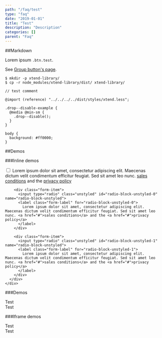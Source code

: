 ```yaml
---
path: "/faq/test"
type: "faq"
date: "2019-01-01"
title: "Test"
description: "Description"
categories: []
parent: "Faq"
---
```


##Markdown

Lorem ipsum `.btn.test`.

See [Group button's page](/docs/content/group/button).

```
$ mkdir -p xtend-library/
$ cp -r node_modules/xtend-library/dist/ xtend-library/
```

```less
// test comment

@import (reference) "../../../../dist/styles/xtend.less";

.drop--disable-example {
  @media @min-sm {
    .drop--disable();
  }
}

body {
  background: #ff0000;
}
```

<script type="text/plain" class="language-markup">
  <a href="#" class="btn">
    <span><!-- content --></span>
  </a>
  <button type="button" class="btn">
    <span><!-- content --></span>
  </button>
</script>

##Demos

###Inline demos

<demo>
  <div class="demo-inline">
    <div class="demo-item demo-preview" data-name="vanilla">
      <div class="demo-source demo-source-from" data-lang="language-markup">
        <div class="form-item">
          <input type="checkbox" class="unstyled" id="checkbox-block-unstyled">
          <label class="form-label" for="checkbox-block-unstyled">
            Lorem ipsum dolor sit amet, consectetur adipiscing elit. Maecenas dictum velit condimentum efficitur feugiat. Sed sit amet leo nunc. <a href="#">sales conditions</a> and the <a href="#">privacy policy</a>
          </label>
        </div>
  
        <div class="form-item">
          <input type="radio" class="unstyled" id="radio-block-unstyled-0" name="radio-block-unstyled">
          <label class="form-label" for="radio-block-unstyled-0">
            Lorem ipsum dolor sit amet, consectetur adipiscing elit. Maecenas dictum velit condimentum efficitur feugiat. Sed sit amet leo nunc. <a href="#">sales conditions</a> and the <a href="#">privacy policy</a>
          </label>
        </div>
  
        <div class="form-item">
          <input type="radio" class="unstyled" id="radio-block-unstyled-1" name="radio-block-unstyled">
          <label class="form-label" for="radio-block-unstyled-1">
            Lorem ipsum dolor sit amet, consectetur adipiscing elit. Maecenas dictum velit condimentum efficitur feugiat. Sed sit amet leo nunc. <a href="#">sales conditions</a> and the <a href="#">privacy policy</a>
          </label>
        </div>
      </div>
    </div>
  </div>
</demo>

###Demos

<demo>
  <demovanilla src="demos/faq/test-vanilla" name="vanilla">
    <div class="demo-text">
      <div class="alert_content">
        Test
      </div>
    </div>
  </demovanilla>
  <demoreact src="demos/faq/test-react" name="react">
    <div class="demo-text">
      <div class="alert_content">
        Test
      </div>
    </div>
  </demoreact>
</demo>

###Iframe demos

<demo>
  <div class="demo-item" data-iframe="demos/faq/test-vanilla-iframe" data-name="vanilla">
    <div class="demo-text">
      <div class="alert_content">
        Test
      </div>
    </div>
  </div>
  <div class="demo-item" data-iframe="demos/faq/test-react-iframe" data-name="react">
    <div class="demo-text">
      <div class="alert_content">
        Test
      </div>
    </div>
  </div>
</demo>
